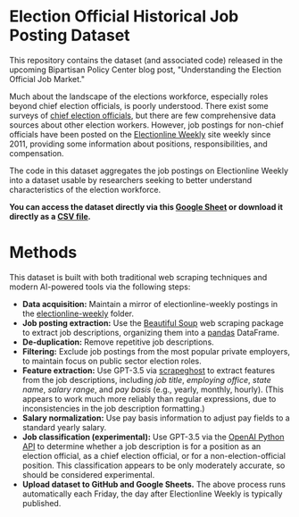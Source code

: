 # Election Official Historical Job Posting Dataset
This repository contains the dataset (and associated code) released in the upcoming Bipartisan Policy Center blog post, "Understanding the Election Official Job Market."

Much about the landscape of the elections workforce, especially roles beyond chief election officials, is poorly understood. There exist some surveys of [chief election officials](https://evic.reed.edu/leo-survey-summary/), but there are few comprehensive data sources about other election workers. However, job postings for non-chief officials have been posted on the [Electionline Weekly](https://electionline.org/electionline-weekly/) site weekly since 2011, providing some information about positions, responsibilities, and compensation.

The code in this dataset aggregates the job postings on Electionline Weekly into a dataset usable by researchers seeking to better understand characteristics of the election workforce.

**You can access the dataset directly via this [Google Sheet](https://docs.google.com/spreadsheets/d/1t-oMIQVFW1uPRjjQ0Ffnf7w65C-uF1HKFQNp0hFgyzg/edit?usp=sharing) or download it directly as a [CSV file](dataset.csv).**

# Methods
This dataset is built with both traditional web scraping techniques and modern AI-powered tools via the following steps:
- **Data acquisition:** Maintain a mirror of electionline-weekly postings in the [electionline-weekly](electionline-weekly) folder.
- **Job posting extraction:** Use the [Beautiful Soup](https://beautiful-soup-4.readthedocs.io/en/latest/) web scraping package to extract job descriptions, organizing them into a [pandas](https://pandas.pydata.org/docs/index.html) DataFrame.
- **De-duplication:** Remove repetitive job descriptions.
- **Filtering:** Exclude job postings from the most popular private employers, to maintain focus on public sector election roles.
- **Feature extraction:** Use GPT-3.5 via [scrapeghost](https://jamesturk.github.io/scrapeghost/) to extract features from the job descriptions, including *job title*, *employing office*, *state name*, *salary range*, and *pay basis* (e.g., yearly, monthly, hourly). (This appears to work much more reliably than regular expressions, due to inconsistencies in the job description formatting.)
- **Salary normalization:** Use pay basis information to adjust pay fields to a standard yearly salary.
- **Job classification (experimental):** Use GPT-3.5 via the [OpenAI Python API](https://github.com/openai/openai-python) to determine whether a job description is for a position as an election official, as a chief election official, or for a non-election-official position. This classification appears to be only moderately accurate, so should be considered experimental.
- **Upload dataset to GitHub and Google Sheets.**
The above process runs automatically each Friday, the day after Electionline Weekly is typically published.